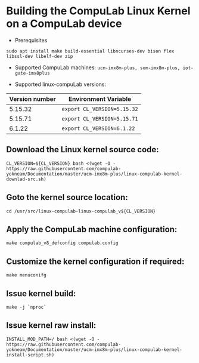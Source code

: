 # Building the CompuLab Linux Kernel on a CompuLab device

* Prerequisites
```
sudo apt install make build-essential libncurses-dev bison flex libssl-dev libelf-dev zip
```

* Supported CompuLab machines: `ucm-imx8m-plus, som-imx8m-plus, iot-gate-imx8plus`

* Supported linux-compuLab versions:

| Version number | Environment Variable |
|---|---|
|5.15.32|```export CL_VERSION=5.15.32```|
|5.15.71|```export CL_VERSION=5.15.71```|
|6.1.22|```export CL_VERSION=6.1.22```|

## Download the Linux kernel source code:
```
CL_VERSION=${CL_VERSION} bash <(wget -O - https://raw.githubusercontent.com/compulab-yokneam/Documentation/master/ucm-imx8m-plus/linux-compulab-kernel-downlad-src.sh)
```

## Goto the kernel source location:
```
cd /usr/src/linux-compulab-linux-compulab_v${CL_VERSION}
```

## Apply the CompuLab machine configuration:
```
make compulab_v8_defconfig compulab.config
```

## Customize the kernel configuration if required:
```
make menuconifg
```

## Issue kernel build:
```
make -j `nproc`
```

## Issue kernel raw install:
```
INSTALL_MOD_PATH=/ bash <(wget -O - https://raw.githubusercontent.com/compulab-yokneam/Documentation/master/ucm-imx8m-plus/linux-compulab-kernel-install-script.sh)
```
